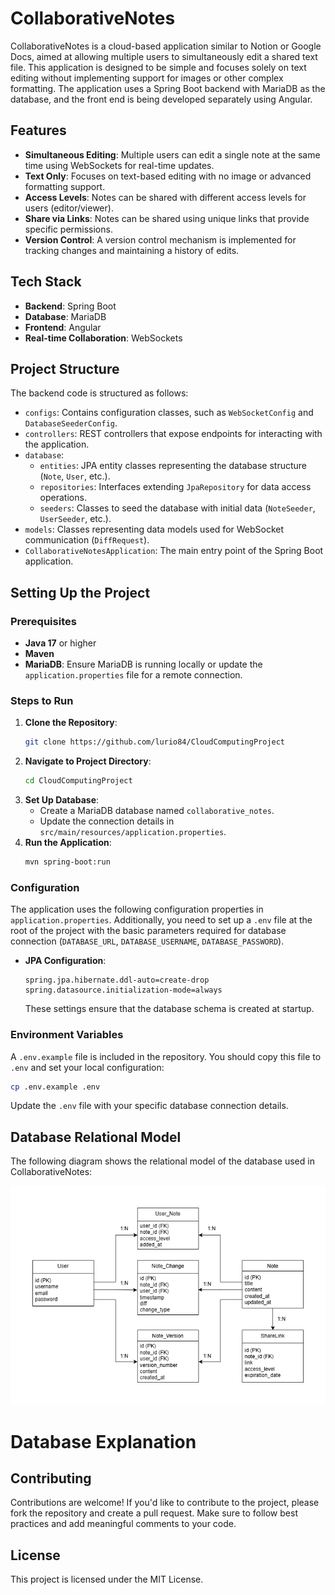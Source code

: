 # CollaborativeNotes

CollaborativeNotes is a cloud-based application similar to Notion or Google Docs, aimed at allowing multiple users to simultaneously edit a shared text file. This application is designed to be simple and focuses solely on text editing without implementing support for images or other complex formatting. The application uses a Spring Boot backend with MariaDB as the database, and the front end is being developed separately using Angular.

## Features

- **Simultaneous Editing**: Multiple users can edit a single note at the same time using WebSockets for real-time updates.
- **Text Only**: Focuses on text-based editing with no image or advanced formatting support.
- **Access Levels**: Notes can be shared with different access levels for users (editor/viewer).
- **Share via Links**: Notes can be shared using unique links that provide specific permissions.
- **Version Control**: A version control mechanism is implemented for tracking changes and maintaining a history of edits.

## Tech Stack

- **Backend**: Spring Boot
- **Database**: MariaDB
- **Frontend**: Angular
- **Real-time Collaboration**: WebSockets

## Project Structure

The backend code is structured as follows:

- `configs`: Contains configuration classes, such as `WebSocketConfig` and `DatabaseSeederConfig`.
- `controllers`: REST controllers that expose endpoints for interacting with the application.
- `database`:
    - `entities`: JPA entity classes representing the database structure (`Note`, `User`, etc.).
    - `repositories`: Interfaces extending `JpaRepository` for data access operations.
    - `seeders`: Classes to seed the database with initial data (`NoteSeeder`, `UserSeeder`, etc.).
- `models`: Classes representing data models used for WebSocket communication (`DiffRequest`).
- `CollaborativeNotesApplication`: The main entry point of the Spring Boot application.

## Setting Up the Project

### Prerequisites

- **Java 17** or higher
- **Maven**
- **MariaDB**: Ensure MariaDB is running locally or update the `application.properties` file for a remote connection.

### Steps to Run

1. **Clone the Repository**:
   ```sh
   git clone https://github.com/lurio84/CloudComputingProject
   ```
2. **Navigate to Project Directory**:
   ```sh
   cd CloudComputingProject
   ```
3. **Set Up Database**:
    - Create a MariaDB database named `collaborative_notes`.
    - Update the connection details in `src/main/resources/application.properties`.
4. **Run the Application**:
   ```sh
   mvn spring-boot:run
   ```

### Configuration

The application uses the following configuration properties in `application.properties`. Additionally, you need to set up a `.env` file at the root of the project with the basic parameters required for database connection (`DATABASE_URL`, `DATABASE_USERNAME`, `DATABASE_PASSWORD`).

- **JPA Configuration**:
  ```properties
  spring.jpa.hibernate.ddl-auto=create-drop
  spring.datasource.initialization-mode=always
  ```
  These settings ensure that the database schema is created at startup.

### Environment Variables

A `.env.example` file is included in the repository. You should copy this file to `.env` and set your local configuration:

```sh
cp .env.example .env
```

Update the `.env` file with your specific database connection details.

## Database Relational Model

The following diagram shows the relational model of the database used in CollaborativeNotes:

![Database Relational Model](assets/relationalModel.png)

# Database Explanation



## Contributing

Contributions are welcome! If you'd like to contribute to the project, please fork the repository and create a pull request. Make sure to follow best practices and add meaningful comments to your code.

## License

This project is licensed under the MIT License.

